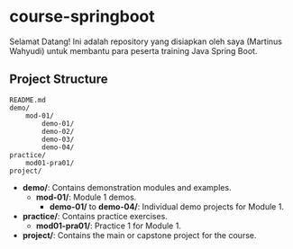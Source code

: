 # course-springboot

Selamat Datang!
Ini adalah repository yang disiapkan oleh saya (Martinus Wahyudi) untuk membantu para peserta training Java Spring Boot.

## Project Structure

```
README.md
demo/
    mod-01/
        demo-01/
        demo-02/
        demo-03/
        demo-04/
practice/
    mod01-pra01/
project/
```

- **demo/**: Contains demonstration modules and examples.
  - **mod-01/**: Module 1 demos.
    - **demo-01/** to **demo-04/**: Individual demo projects for Module 1.
- **practice/**: Contains practice exercises.
  - **mod01-pra01/**: Practice 1 for Module 1.
- **project/**: Contains the main or capstone project for the course.